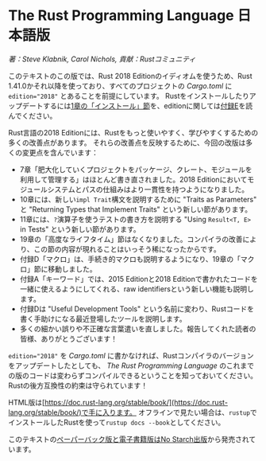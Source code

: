 <!--
# The Rust Programming Language
-->
# The Rust Programming Language 日本語版

<!--
*by Steve Klabnik and Carol Nichols, with contributions from the Rust Community*
-->
*著：Steve Klabnik, Carol Nichols, 貢献：Rustコミュニティ*

<!--
This version of the text assumes you’re using Rust 1.41.0 or later with
`edition="2018"` in *Cargo.toml* of all projects to use Rust 2018 Edition
idioms. See the [“Installation” section of Chapter 1][install]
to install or update Rust, and see the new [Appendix E][editions]
for information on editions.
-->
このテキストのこの版では、Rust 2018 Editionのイディオムを使うため、Rust 1.41.0かそれ以降を使っており、すべてのプロジェクトの *Cargo.toml* に `edition="2018"` とあることを前提にしています。
Rustをインストールしたりアップデートするには[1章の「インストール」節][install]を、editionに関しては[付録E][editions]を読んでください。

<!--
The 2018 Edition of the Rust language includes a number of improvements that
make Rust more ergonomic and easier to learn. This iteration of the book
contains a number of changes to reflect those improvements:
-->
Rust言語の2018 Editionには、Rustをもっと使いやすく、学びやすくするための多くの改善点があります。
それらの改善点を反映するために、今回の改版は多くの変更点を含んでいます：

<!--
- Chapter 7, “Managing Growing Projects with Packages, Crates, and Modules,”
  has been mostly rewritten. The module system and the way paths work in the
  2018 Edition were made more consistent.
- Chapter 10 has new sections titled “Traits as Parameters” and “Returning
  Types that Implement Traits” that explain the new `impl Trait` syntax.
- Chapter 11 has a new section titled “Using `Result<T, E>` in Tests” that
  shows how to write tests that use the `?` operator.
- The “Advanced Lifetimes” section in Chapter 19 was removed because compiler
  improvements have made the constructs in that section even rarer.
- The previous Appendix D, “Macros,” has been expanded to include procedural
  macros and was moved to the “Macros” section in Chapter 19.
- Appendix A, “Keywords,” also explains the new raw identifiers feature that
  enables code written in the 2015 Edition and the 2018 Edition to interoperate.
- Appendix D is now titled “Useful Development Tools” and covers recently
  released tools that help you write Rust code.
- We fixed a number of small errors and imprecise wording throughout the book.
  Thank you to the readers who reported them!
-->
- 7章「肥大化していくプロジェクトをパッケージ、クレート、モジュールを利用して管理する」はほとんど書き直されました。2018 Editionにおいてモジュールシステムとパスの仕組みはより一貫性を持つようになりました。
- 10章には、新しい`impl Trait`構文を説明するために "Traits as Parameters" と "Returning Types that Implement Traits" という新しい節があります。
- 11章には、`?`演算子を使うテストの書き方を説明する "Using `Result<T, E>` in Tests" という新しい節があります。
- 19章の「高度なライフタイム」節はなくなりました。コンパイラの改善により、この節の内容が現れることはいっそう稀になったからです。
- 付録D「マクロ」は、手続き的マクロも説明するようになり、19章の「マクロ」節に移動しました。
- 付録A「キーワード」では、2015 Editionと2018 Editionで書かれたコードを一緒に使えるようにしてくれる、raw identifiersという新しい機能も説明します。
- 付録Dは "Useful Development Tools" という名前に変わり、Rustコードを書く手助けになる最近登場したツールを説明します。
- 多くの細かい誤りや不正確な言葉遣いを直しました。報告してくれた読者の皆様、ありがとうございます！

<!--
Note that any code in earlier iterations of *The Rust Programming Language*
that compiled will continue to compile without `edition="2018"` in the
project’s *Cargo.toml*, even as you update the Rust compiler version you’re
using. That’s Rust’s backward compatibility guarantees at work!
-->
`edition="2018"` を *Cargo.toml* に書かなければ、Rustコンパイラのバージョンをアップデートしたとしても、 *The Rust Programming Language* のこれまでの版のコードは変わらずコンパイルできるということを知っておいてください。
Rustの後方互換性の約束は守られています！

<!--
The HTML format is available online at
[https://doc.rust-lang.org/stable/book/](https://doc.rust-lang.org/stable/book/)
and offline with installations of Rust made with `rustup`; run `rustup docs
--book` to open.
-->
HTML版は[https://doc.rust-lang.org/stable/book/](https://doc.rust-lang.org/stable/book/)で手に入ります。
オフラインで見たい場合は、`rustup`でインストールしたRustを使って`rustup docs --book`としてください。

<!--
This text is available in [paperback and ebook format from No Starch
Press][nsprust].
-->
このテキストの[ペーパーバック版と電子書籍版はNo Starch出版][nsprust]から発売されています。

[install]: ch01-01-installation.html
[editions]: appendix-05-editions.html
[nsprust]: https://nostarch.com/rust
